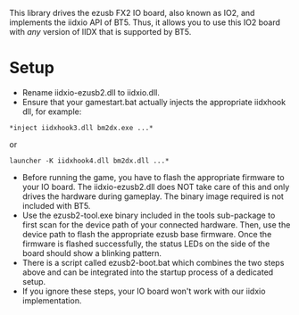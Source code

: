 This library drives the ezusb FX2 IO board, also known as IO2, and 
implements the iidxio API of BT5. Thus, it allows you to use this IO2 board with
*any* version of IIDX that is supported by BT5.

# Setup
* Rename iidxio-ezusb2.dll to iidxio.dll.
* Ensure that your gamestart.bat actually injects the appropriate iidxhook dll,
for example:
```
*inject iidxhook3.dll bm2dx.exe ...*
```
or
```
launcher -K iidxhook4.dll bm2dx.dll ...*
```
* Before running the game, you have to flash the appropriate firmware to your 
IO board. The iidxio-ezusb2.dll does NOT take care of this and only drives the 
hardware during gameplay. The binary image required is not included with BT5.
* Use the ezusb2-tool.exe binary included in the tools sub-package to first scan
for the device path of your connected hardware. Then, use the device path to 
flash the appropriate ezusb base firmware. Once the firmware is flashed
successfully, the status LEDs on the side of the board should show a blinking
pattern.
* There is a script called ezusb2-boot.bat which combines the two steps above
and can be integrated into the startup process of a dedicated setup.
* If you ignore these steps, your IO board won't work with our iidxio 
implementation.